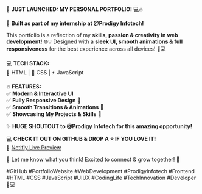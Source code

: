 🚀 **JUST LAUNCHED: MY PERSONAL PORTFOLIO!** 💻🔥  

🎯 **Built as part of my internship at @Prodigy Infotech!**  

This portfolio is a reflection of my **skills, passion & creativity in web development!** 🌐💡 Designed with a **sleek UI, smooth animations & full responsiveness** for the best experience across all devices! 📱💻  

💻 **TECH STACK:**  
🚀 HTML | 🎨 CSS | ⚡ JavaScript  

🔥 **FEATURES:**  
✅ **Modern & Interactive UI**  
✅ **Fully Responsive Design** 📱  
✅ **Smooth Transitions & Animations** 🎥  
✅ **Showcasing My Projects & Skills** 🚀  

✨ **HUGE SHOUTOUT to @Prodigy Infotech for this amazing opportunity!**  

💻 **CHECK IT OUT ON GITHUB & DROP A ⭐ IF YOU LOVE IT!**  
🔗 [Netifly Live Preview](https://purav-dhanki-portfolio-2.netlify.app/)  

💬 Let me know what you think! Excited to connect & grow together! 🚀  

#GitHub #PortfolioWebsite #WebDevelopment #ProdigyInfotech #Frontend #HTML #CSS #JavaScript #UIUX #CodingLife #TechInnovation #Developer 🚀💻
